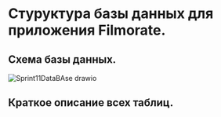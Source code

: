 # Стуруктура базы данных для приложения Filmorate.

## Схема базы данных.
![Sprint11DataBAse drawio](https://github.com/Cra5h23/Sprint11DataBase/assets/145023705/e0a3972d-c9da-4ad6-9bd5-4e1d858aa016)

## Краткое описание всех таблиц.
